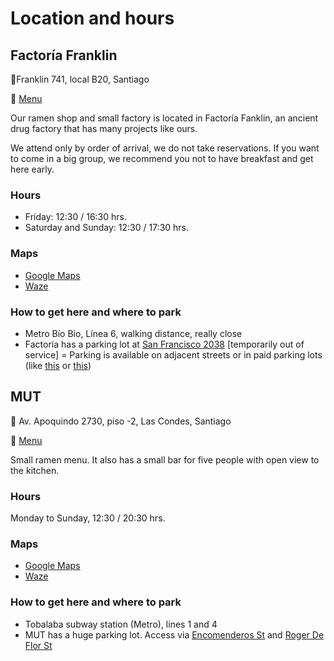 # Location and hours

## Factoría Franklin

📍Franklin 741, local B20, Santiago

🍜 [Menu](https://miraifoodlab.cl/es/page/menu-franklin)

Our ramen shop and small factory is located in Factoría Fanklin, an ancient drug factory that has many projects like ours.

We attend only by order of arrival, we do not take reservations. If you want to come in a big group, we recommend you not to have breakfast and get here early.

### Hours

- Friday: 12:30 / 16:30 hrs.
- Saturday and Sunday: 12:30 / 17:30 hrs.

### Maps

- [Google Maps](https://maps.app.goo.gl/wvaB3fmgrUKCrKzy7)
- [Waze](waze://?ll=-33.4728439,-70.6430923&navigate=yes)

### How to get here and where to park

- Metro Bío Bío, Línea 6, walking distance, really close
- Factoría has a parking lot at [San Francisco 2038](https://maps.app.goo.gl/Lgqmkhjei6zsHfDv9) [temporarily out of service]
= Parking is available on adjacent streets or in paid parking lots (like [this](https://g.co/kgs/j1AEuF5) or [this](https://maps.app.goo.gl/ZXfXWwyKcEefgYCT9))

## MUT

📍 Av. Apoquindo 2730, piso -2, Las Condes, Santiago

🍜 [Menu](https://miraifoodlab.cl/es/page/menu-mut)

Small ramen menu. It also has a small bar for five people with open view to the kitchen.

### Hours

Monday to Sunday, 12:30 / 20:30 hrs.

### Maps

- [Google Maps](https://maps.app.goo.gl/YsvKtehdg6tZDyj37)
- [Waze](waze://?ll=-33.4176811,-70.6024588&navigate=yes)

### How to get here and where to park

- Tobalaba subway station (Metro), lines 1 and 4
- MUT has a huge parking lot. Access via [Encomenderos St](https://maps.app.goo.gl/cPww4GBv1vy47hms9) and [Roger De Flor St](https://maps.app.goo.gl/Tfu5mPXqwrQ2wW4u9)
